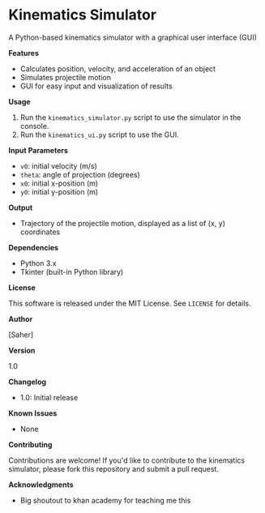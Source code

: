 # Kinematics Simulator

A Python-based kinematics simulator with a graphical user interface (GUI)

**Features**

- Calculates position, velocity, and acceleration of an object
- Simulates projectile motion
- GUI for easy input and visualization of results

**Usage**

1. Run the `kinematics_simulator.py` script to use the simulator in the console.
2. Run the `kinematics_ui.py` script to use the GUI.

**Input Parameters**

- `v0`: initial velocity (m/s)
- `theta`: angle of projection (degrees)
- `x0`: initial x-position (m)
- `y0`: initial y-position (m)

**Output**

- Trajectory of the projectile motion, displayed as a list of (x, y) coordinates

**Dependencies**

- Python 3.x
- Tkinter (built-in Python library)

**License**

This software is released under the MIT License. See `LICENSE` for details.

**Author**

[Saher]

**Version**

1.0

**Changelog**

- 1.0: Initial release

**Known Issues**

- None

**Contributing**

Contributions are welcome! If you'd like to contribute to the kinematics simulator, please fork this repository and submit a pull request.

**Acknowledgments**

- Big shoutout to khan academy for teaching me this
